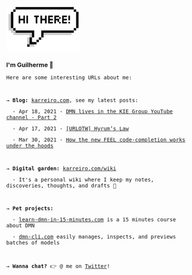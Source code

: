 <img src="./assets/hi_there.png?raw=true" alt="Hi there"
  width="200px">
<h3>I'm Guilherme 👋</h3>
<samp>
  <p>Here are some interesting URLs about me:</p>
  <br />
  <p>
    → <b>Blog:</b> <a href="https://karreiro.com">karreiro.com</a>, see my latest posts:
  </p>
  <p>&nbsp; - Apr 18, 2021 - <a href="http://karreiro.com/2021/04/18/dmn-lives-in-the-kie-group-youtube-channel-part-2/">DMN lives in the KIE Group YouTube channel - Part 2</a></p>
  <p>&nbsp; - Apr 17, 2021 - <a href="http://karreiro.com/2021/04/17/urlotw-hyrums-law/">[URLOTW] Hyrum’s Law</a></p>
  <p>&nbsp; - Mar 30, 2021 - <a href="http://karreiro.com/2021/03/30/how-the-new-feel-code-completion-works-under-the-hoods/">How the new FEEL code-completion works under the hoods</a></p>
  <br />
  <p>
    → <b>Digital garden:</b> <a href="https://karreiro.com/wiki">karreiro.com/wiki</a>
  </p>
  <p>&nbsp; - It's a personal wiki where I keep my notes, discoveries, thoughts, and drafts 🌱</p>
  <br />
  <p>
    → <b>Pet projects:</b>
  </p>
  <p>&nbsp; - <a href="https://learn-dmn-in-15-minutes.com">learn-dmn-in-15-minutes.com</a> is a 15 minutes course about DMN</p>
  <p>&nbsp; - <a href="https://dmn-cli.com/">dmn-cli.com</a> easily manages, inspects, and previews batches of models</p>
  <br />
  <p>
    → <b>Wanna chat?</b> 👉 @ me on <a href="https://twitter.com/karreiro_">Twitter</a>!
  </p>
</samp>

